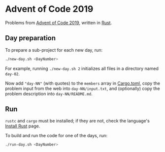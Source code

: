 # Advent of Code 2019

Problems from [Advent of Code 2019](https://adventofcode.com/2019), written in [Rust](https://www.rust-lang.org/).



## Day preparation

To prepare a sub-project for each new day, run:

```sh
./new-day.sh <DayNumber>
```

For example, running `./new-day.sh 2` initializes all files in a directory named `day-02`.

Now add `"day-NN"` (with quotes) to the `members` array in [Cargo.toml](Cargo.toml),
copy the problem input from the web into `day-NN/input.txt`,
and (optionally) copy the problem description into `day-NN/README.md`.



## Run

`rustc` and `cargo` must be installed; if they are not, check the language's [Install Rust](https://www.rust-lang.org/tools/install) page.

To build and run the code for one of the days, run:

```sh
./run-day.sh <DayNumber>
```
